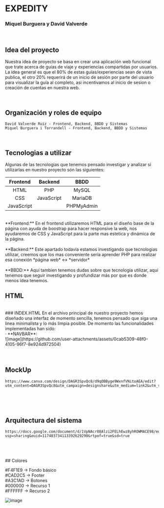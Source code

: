 # EXPEDITY

### Miquel Burguera y David Valverde

<br />

## Idea del proyecto
Nuestra idea de proyecto se basa en crear una aplicación web funcional que trate acerca de guías de viaje y experiencias compartidas por usuarios. La idea general es que el 80% de estas guías/experiencias sean de vista publica, el otro 20% requerirá de un inicio de sesión por parte del usuario para visualizar la guía al completo, asi incentivamos al inicio de sesion o creación de cuentas en nuestra web.

<br />

## Organización y roles de equipo
```
David Valverde Ruiz - Frontend, Backend, BBDD y Sistemas
Miquel Burguera i Torrandell - Frontend, Backend, BBDD y Sistemas
```

<br />

## Tecnologias a utilizar
Algunas de las tecnologias que tenemos pensado investigar y analizar si utilizarlas en nuestro proyecto són las siguientes:

| **Frontend**     | **Backend**      | **BBDD**    |
|     :---:        |     :---:        |     :---:   |
| HTML             | PHP              | MySQL       |
| CSS              | JavaScript       | MariaDB     | 
| JavaScript       |                  | PHPMyAdmin  |
<br />
**Frontend:** En el frontend utilizaremos HTML para el diseño base de la página con ayuda de boostrap para hacer responsive la web, nos ayudaremos de CSS y JavaScript para la parte mas estetica y dinámica de la página.
<br />
<br />
**Backend:** Este apartado todavía estamos investigando que tecnologias utilizar, creemos que los mas conveniente sería aprender PHP para realizar esa conexión *página web* <-> *servidor*
<br />
<br />
**BBDD:** Aquí tambien tenemos dudas sobre que tecnología utilizar, aqui tenemos que seguir investigando y profundizar más por que es donde menos idea tenemos. 

<br />

## HTML
<br />
### INDEX.HTML
En el archivo principal de nuestro proyecto hemos diseñado una interfaz de momento sencilla, tenemos pensado que siga una linea minimalista y lo más limpia posible. De momento las funcionalidades implementadas han sido: <br />
· **NAVBAR**: <br/>
![image](https://github.com/user-attachments/assets/0cab5309-48f0-4105-96f7-8e924d972504)
















<br />
<br />
<br />

## MockUp
``` 
https://www.canva.com/design/DAGR3SpvQc8/d9qOBByge9WxnfVNitoAEA/edit?utm_content=DAGR3SpvQc8&utm_campaign=designshare&utm_medium=link2&utm_source=sharebutton
```
<br />
<br />
<br />

## Arquitectura del sistema
```
https://docs.google.com/document/d/1VpNAcr08Alzi2FELhEwz8yhROWMACE98/edit?usp=sharing&ouid=117403734113392629290&rtpof=true&sd=true
```
<br />
<br />
<br />
## Colores

#F4F1E9 → Fondo básico <br />
#CAD2C5 → Footer <br />
#A3C1AD → Botones <br />
#000000 → Recurso 1 <br />
#FFFFFF → Recurso 2 <br />

![image](https://github.com/user-attachments/assets/0c8d9ec7-ed99-4317-a108-b0c6df380bf7)




